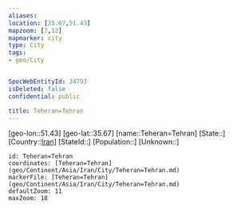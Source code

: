 ```yaml
---
aliases: 
location: [35.67,51.43]
mapzoom: [7,12] 
mapmarker: city 
type: City
tags:
- geo/City


SpocWebEntityId: 34793
isDeleted: false
confidential: public

title: Teheran=Tehran
---
```

[geo-lon::51.43]
[geo-lat::35.67]
[name::Teheran=Tehran]
[State::]
[Country::[Iran](geo/Continent/Asia/Iran.md)]
[StateId::]
[Population::]
[Unknown::]


```leaflet
id: Teheran=Tehran
coordinates: [Teheran=Tehran](geo/Continent/Asia/Iran/City/Teheran=Tehran.md)
markerFile: [Teheran=Tehran](geo/Continent/Asia/Iran/City/Teheran=Tehran.md)
defaultZoom: 11 
maxZoom: 18
```


